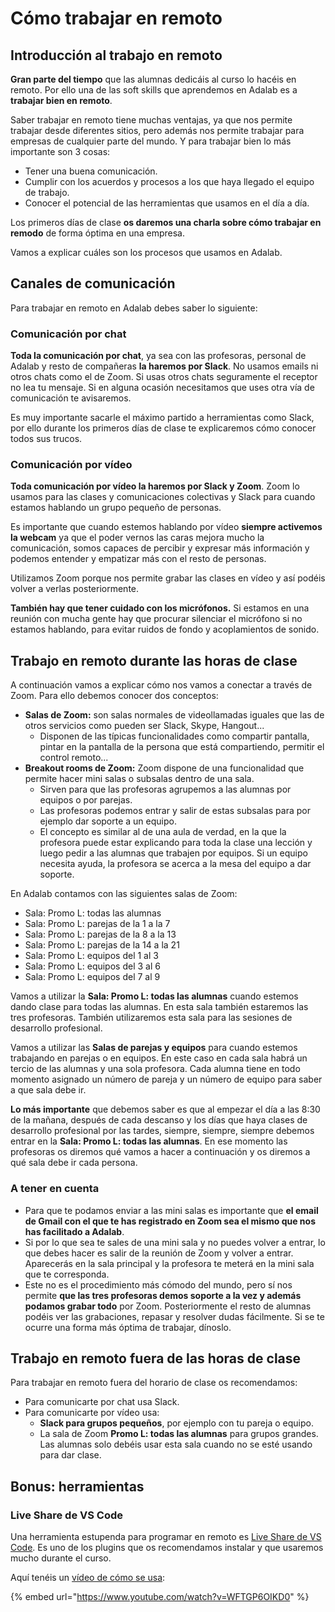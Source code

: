 # Cómo trabajar en remoto

## Introducción al trabajo en remoto

**Gran parte del tiempo** que las alumnas dedicáis al curso lo hacéis en remoto. Por ello una de las soft skills que aprendemos en Adalab es a **trabajar bien en remoto**.

Saber trabajar en remoto tiene muchas ventajas, ya que nos permite trabajar desde diferentes sitios, pero además nos permite trabajar para empresas de cualquier parte del mundo. Y para trabajar bien lo más importante son 3 cosas:

- Tener una buena comunicación.
- Cumplir con los acuerdos y procesos a los que haya llegado el equipo de trabajo.
- Conocer el potencial de las herramientas que usamos en el día a día.

Los primeros días de clase **os daremos una charla sobre cómo trabajar en remodo** de forma óptima en una empresa.

Vamos a explicar cuáles son los procesos que usamos en Adalab.

## Canales de comunicación

Para trabajar en remoto en Adalab debes saber lo siguiente:

### Comunicación por chat

**Toda la comunicación por chat**, ya sea con las profesoras, personal de Adalab y resto de compañeras **la haremos por Slack**. No usamos emails ni otros chats como el de Zoom. Si usas otros chats seguramente el receptor no lea tu mensaje. Si en alguna ocasión necesitamos que uses otra vía de comunicación te avisaremos.

Es muy importante sacarle el máximo partido a herramientas como Slack, por ello durante los primeros días de clase te explicaremos cómo conocer todos sus trucos.

### Comunicación por vídeo

**Toda comunicación por vídeo la haremos por Slack y Zoom**. Zoom lo usamos para las clases y comunicaciones colectivas y Slack para cuando estamos hablando un grupo pequeño de personas.

Es importante que cuando estemos hablando por vídeo **siempre activemos la webcam** ya que el poder vernos las caras mejora mucho la comunicación, somos capaces de percibir y expresar más información y podemos entender y empatizar más con el resto de personas.

Utilizamos Zoom porque nos permite grabar las clases en vídeo y así podéis volver a verlas posteriormente.

**También hay que tener cuidado con los micrófonos.** Si estamos en una reunión con mucha gente hay que procurar silenciar el micrófono si no estamos hablando, para evitar ruidos de fondo y acoplamientos de sonido.

## Trabajo en remoto durante las horas de clase

A continuación vamos a explicar cómo nos vamos a conectar a través de Zoom. Para ello debemos conocer dos conceptos:

- **Salas de Zoom:** son salas normales de videollamadas iguales que las de otros servicios como pueden ser Slack, Skype, Hangout...
   - Disponen de las típicas funcionalidades como compartir pantalla, pintar en la pantalla de la persona que está compartiendo, permitir el control remoto...
- **Breakout rooms de Zoom:** Zoom dispone de una funcionalidad que permite hacer mini salas o subsalas dentro de una sala.
   - Sirven para que las profesoras agrupemos a las alumnas por equipos o por parejas.
   - Las profesoras podemos entrar y salir de estas subsalas para por ejemplo dar soporte a un equipo.
   - El concepto es similar al de una aula de verdad, en la que la profesora puede estar explicando para toda la clase una lección y luego pedir a las alumnas que trabajen por equipos. Si un equipo necesita ayuda, la profesora se acerca a la mesa del equipo a dar soporte.

En Adalab contamos con las siguientes salas de Zoom:

- Sala: Promo L: todas las alumnas
- Sala: Promo L: parejas de la 1 a la 7
- Sala: Promo L: parejas de la 8 a la 13
- Sala: Promo L: parejas de la 14 a la 21
- Sala: Promo L: equipos del 1 al 3
- Sala: Promo L: equipos del 3 al 6
- Sala: Promo L: equipos del 7 al 9

Vamos a utilizar la **Sala: Promo L: todas las alumnas** cuando estemos dando clase para todas las alumnas. En esta sala también estaremos las tres profesoras. También utilizaremos esta sala para las sesiones de desarrollo profesional.

Vamos a utilizar las **Salas de parejas y equipos** para cuando estemos trabajando en parejas o en equipos. En este caso en cada sala habrá un tercio de las alumnas y una sola profesora. Cada alumna tiene en todo momento asignado un número de pareja y un número de equipo para saber a que sala debe ir.

**Lo más importante** que debemos saber es que al empezar el día a las 8:30 de la mañana, después de cada descanso y los días que haya clases de desarrollo profesional por las tardes, siempre, siempre, siempre debemos entrar en la **Sala: Promo L: todas las alumnas**. En ese momento las profesoras os diremos qué vamos a hacer a continuación y os diremos a qué sala debe ir cada persona.

### A tener en cuenta

- Para que te podamos enviar a las mini salas es importante que **el email de Gmail con el que te has registrado en Zoom sea el mismo que nos has facilitado a Adalab**.
- Si por lo que sea te sales de una mini sala y no puedes volver a entrar, lo que debes hacer es salir de la reunión de Zoom y volver a entrar. Aparecerás en la sala principal y la profesora te meterá en la mini sala que te corresponda.
- Este no es el procedimiento más cómodo del mundo, pero sí nos permite **que las tres profesoras demos soporte a la vez y además podamos grabar todo** por Zoom. Posteriormente el resto de alumnas podéis ver las grabaciones, repasar y resolver dudas fácilmente. Si se te ocurre una forma más óptima de trabajar, dínoslo.

## Trabajo en remoto fuera de las horas de clase

Para trabajar en remoto fuera del horario de clase os recomendamos:

- Para comunicarte por chat usa Slack.
- Para comunicarte por vídeo usa:
   - **Slack para grupos pequeños**, por ejemplo con tu pareja o equipo.
   - La sala de Zoom **Promo L: todas las alumnas** para grupos grandes. Las alumnas solo debéis usar esta sala cuando no se esté usando para dar clase.

## Bonus: herramientas

### Live Share de VS Code

Una herramienta estupenda para programar en remoto es [Live Share de VS Code](https://marketplace.visualstudio.com/items?itemName=MS-vsliveshare.vsliveshare). Es uno de los plugins que os recomendamos instalar y que usaremos mucho durante el curso.

Aquí tenéis un [vídeo de cómo se usa](https://www.youtube.com/watch?v=WFTGP6OIKD0):

{% embed url="https://www.youtube.com/watch?v=WFTGP6OIKD0" %}

